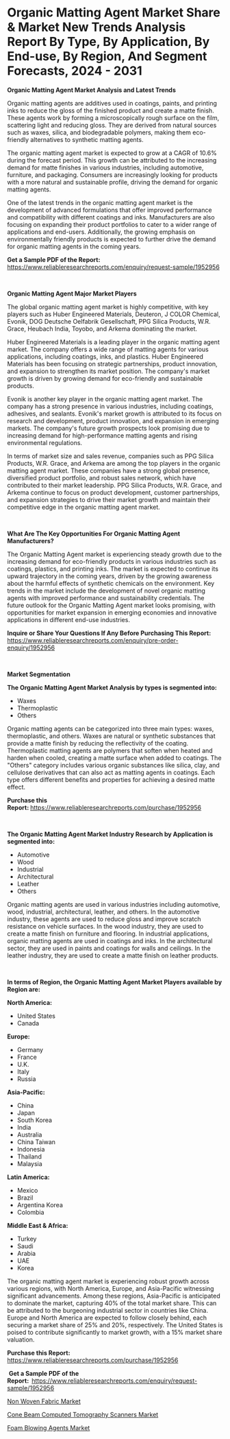 <p><h1>Organic Matting Agent Market Share & Market New Trends Analysis Report By Type, By Application, By End-use, By Region, And Segment Forecasts, 2024 - 2031</h1></p><p><strong>Organic Matting Agent Market Analysis and Latest Trends</strong></p>
<p><p>Organic matting agents are additives used in coatings, paints, and printing inks to reduce the gloss of the finished product and create a matte finish. These agents work by forming a microscopically rough surface on the film, scattering light and reducing gloss. They are derived from natural sources such as waxes, silica, and biodegradable polymers, making them eco-friendly alternatives to synthetic matting agents.</p><p>The organic matting agent market is expected to grow at a CAGR of 10.6% during the forecast period. This growth can be attributed to the increasing demand for matte finishes in various industries, including automotive, furniture, and packaging. Consumers are increasingly looking for products with a more natural and sustainable profile, driving the demand for organic matting agents.</p><p>One of the latest trends in the organic matting agent market is the development of advanced formulations that offer improved performance and compatibility with different coatings and inks. Manufacturers are also focusing on expanding their product portfolios to cater to a wider range of applications and end-users. Additionally, the growing emphasis on environmentally friendly products is expected to further drive the demand for organic matting agents in the coming years.</p></p>
<p><strong>Get a Sample PDF of the Report:&nbsp;</strong> <a href="https://www.reliableresearchreports.com/enquiry/request-sample/1952956">https://www.reliableresearchreports.com/enquiry/request-sample/1952956</a></p>
<p>&nbsp;</p>
<p><strong>Organic Matting Agent Major Market Players</strong></p>
<p><p>The global organic matting agent market is highly competitive, with key players such as Huber Engineered Materials, Deuteron, J COLOR Chemical, Evonik, DOG Deutsche Oelfabrik Gesellschaft, PPG Silica Products, W.R. Grace, Heubach India, Toyobo, and Arkema dominating the market.</p><p>Huber Engineered Materials is a leading player in the organic matting agent market. The company offers a wide range of matting agents for various applications, including coatings, inks, and plastics. Huber Engineered Materials has been focusing on strategic partnerships, product innovation, and expansion to strengthen its market position. The company's market growth is driven by growing demand for eco-friendly and sustainable products.</p><p>Evonik is another key player in the organic matting agent market. The company has a strong presence in various industries, including coatings, adhesives, and sealants. Evonik's market growth is attributed to its focus on research and development, product innovation, and expansion in emerging markets. The company's future growth prospects look promising due to increasing demand for high-performance matting agents and rising environmental regulations.</p><p>In terms of market size and sales revenue, companies such as PPG Silica Products, W.R. Grace, and Arkema are among the top players in the organic matting agent market. These companies have a strong global presence, diversified product portfolio, and robust sales network, which have contributed to their market leadership. PPG Silica Products, W.R. Grace, and Arkema continue to focus on product development, customer partnerships, and expansion strategies to drive their market growth and maintain their competitive edge in the organic matting agent market.</p></p>
<p>&nbsp;</p>
<p><strong>What Are The Key Opportunities For Organic Matting Agent Manufacturers?</strong></p>
<p><p>The Organic Matting Agent market is experiencing steady growth due to the increasing demand for eco-friendly products in various industries such as coatings, plastics, and printing inks. The market is expected to continue its upward trajectory in the coming years, driven by the growing awareness about the harmful effects of synthetic chemicals on the environment. Key trends in the market include the development of novel organic matting agents with improved performance and sustainability credentials. The future outlook for the Organic Matting Agent market looks promising, with opportunities for market expansion in emerging economies and innovative applications in different end-use industries.</p></p>
<p><strong>Inquire or Share Your Questions If Any Before Purchasing This Report:</strong> <a href="https://www.reliableresearchreports.com/enquiry/pre-order-enquiry/1952956">https://www.reliableresearchreports.com/enquiry/pre-order-enquiry/1952956</a></p>
<p>&nbsp;</p>
<p><strong>Market Segmentation</strong></p>
<p><strong>The Organic Matting Agent Market Analysis by types is segmented into:</strong></p>
<p><ul><li>Waxes</li><li>Thermoplastic</li><li>Others</li></ul></p>
<p><p>Organic matting agents can be categorized into three main types: waxes, thermoplastic, and others. Waxes are natural or synthetic substances that provide a matte finish by reducing the reflectivity of the coating. Thermoplastic matting agents are polymers that soften when heated and harden when cooled, creating a matte surface when added to coatings. The "Others" category includes various organic substances like silica, clay, and cellulose derivatives that can also act as matting agents in coatings. Each type offers different benefits and properties for achieving a desired matte effect.</p></p>
<p><strong>Purchase this Report:&nbsp;</strong><a href="https://www.reliableresearchreports.com/purchase/1952956">https://www.reliableresearchreports.com/purchase/1952956</a></p>
<p>&nbsp;</p>
<p><strong>The Organic Matting Agent Market Industry Research by Application is segmented into:</strong></p>
<p><ul><li>Automotive</li><li>Wood</li><li>Industrial</li><li>Architectural</li><li>Leather</li><li>Others</li></ul></p>
<p><p>Organic matting agents are used in various industries including automotive, wood, industrial, architectural, leather, and others. In the automotive industry, these agents are used to reduce gloss and improve scratch resistance on vehicle surfaces. In the wood industry, they are used to create a matte finish on furniture and flooring. In industrial applications, organic matting agents are used in coatings and inks. In the architectural sector, they are used in paints and coatings for walls and ceilings. In the leather industry, they are used to create a matte finish on leather products.</p></p>
<p>&nbsp;</p>
<p><strong>In terms of Region, the Organic Matting Agent Market Players available by Region are:</strong></p>
<p>
    <p> <strong> North America: </strong>
        <ul>
            <li>United States</li>
            <li>Canada</li>
        </ul>
        </p> 
    <p> <strong> Europe: </strong>
        <ul>
            <li>Germany</li>
            <li>France</li>
            <li>U.K.</li>
            <li>Italy</li>
            <li>Russia</li>
        </ul>
        </p> 
    <p> <strong> Asia-Pacific: </strong>
        <ul>
            <li>China</li>
            <li>Japan</li>
            <li>South Korea</li>
            <li>India</li>
            <li>Australia</li>
            <li>China Taiwan</li>
            <li>Indonesia</li>
            <li>Thailand</li>
            <li>Malaysia</li>
        </ul>
        </p> 
    <p> <strong> Latin America: </strong>
        <ul>
            <li>Mexico</li>
            <li>Brazil</li>
            <li>Argentina Korea</li>
            <li>Colombia</li>
        </ul>
        </p> 
    <p> <strong> Middle East & Africa: </strong>
        <ul>
            <li>Turkey</li>
            <li>Saudi</li>
            <li>Arabia</li>
            <li>UAE</li>
            <li>Korea</li>
        </ul>
    </p>
    </p>
<p><p>The organic matting agent market is experiencing robust growth across various regions, with North America, Europe, and Asia-Pacific witnessing significant advancements. Among these regions, Asia-Pacific is anticipated to dominate the market, capturing 40% of the total market share. This can be attributed to the burgeoning industrial sector in countries like China. Europe and North America are expected to follow closely behind, each securing a market share of 25% and 20%, respectively. The United States is poised to contribute significantly to market growth, with a 15% market share valuation.</p></p>
<p><strong>Purchase this Report: </strong><a href="https://www.reliableresearchreports.com/purchase/1952956">https://www.reliableresearchreports.com/purchase/1952956</a></p>
<p>&nbsp;<strong>Get a Sample PDF of the Report:&nbsp;&nbsp;</strong><a href="https://www.reliableresearchreports.com/enquiry/request-sample/1952956">https://www.reliableresearchreports.com/enquiry/request-sample/1952956</a></p>
<p><strong></strong></p>
<p><p><a href="https://github.com/edytherolanlouisejk1miz0wig/Market-Research-Report-List-1/blob/main/non-woven-fabric-market.md">Non Woven Fabric Market</a></p><p><a href="https://view.publitas.com/reportprime-1/cone-beam-computed-tomography-scanners-market-size-focuses-on-market-dynamics-in-depth-analysis-and-future-projections-of-its-market-forecasted-for-period-from-2023-to-2030/">Cone Beam Computed Tomography Scanners Market</a></p><p><a href="https://github.com/peachesmcdowel1/Market-Research-Report-List-1/blob/main/foam-blowing-agents-market.md">Foam Blowing Agents Market</a></p></p>